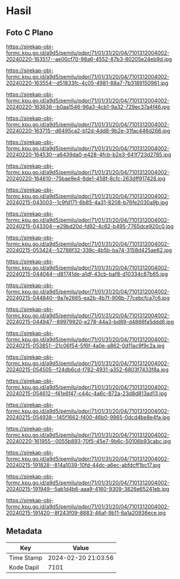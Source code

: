 # Hasil

## Foto C Plano

https://sirekap-obj-formc.kpu.go.id/a9d5/pemilu/pdpr/71/01/31/20/04/7101312004002-20240220-163517--ae00cf70-98a6-4552-87b3-80205e24eb9d.jpg

https://sirekap-obj-formc.kpu.go.id/a9d5/pemilu/pdpr/71/01/31/20/04/7101312004002-20240220-163554--d51833fc-4c05-4981-88a7-7b3189150961.jpg

https://sirekap-obj-formc.kpu.go.id/a9d5/pemilu/pdpr/71/01/31/20/04/7101312004002-20240220-163636--b0aa1546-96a3-4cb1-9a32-729ec37a4f46.jpg

https://sirekap-obj-formc.kpu.go.id/a9d5/pemilu/pdpr/71/01/31/20/04/7101312004002-20240220-163715--d6495ca2-b12d-4dd8-9b2e-31fac446d266.jpg

https://sirekap-obj-formc.kpu.go.id/a9d5/pemilu/pdpr/71/01/31/20/04/7101312004002-20240220-164530--a6439da0-e428-4fcb-b2e3-641f723d2785.jpg

https://sirekap-obj-formc.kpu.go.id/a9d5/pemilu/pdpr/71/01/31/20/04/7101312004002-20240220-164610--75bae9e4-6de1-458f-8cfc-263dff917428.jpg

https://sirekap-obj-formc.kpu.go.id/a9d5/pemilu/pdpr/71/01/31/20/04/7101312004002-20240215-043003--1c9fd171-6b85-4a31-8208-b76fe2030a9b.jpg

https://sirekap-obj-formc.kpu.go.id/a9d5/pemilu/pdpr/71/01/31/20/04/7101312004002-20240215-043304--e29bd20d-fd92-4c62-b495-7765dce920c0.jpg

https://sirekap-obj-formc.kpu.go.id/a9d5/pemilu/pdpr/71/01/31/20/04/7101312004002-20240215-053424--52788f32-338c-4b5b-ba74-3158d425ae62.jpg

https://sirekap-obj-formc.kpu.go.id/a9d5/pemilu/pdpr/71/01/31/20/04/7101312004002-20240215-044044--d81741de-a1df-43cb-baf8-d10334c87b65.jpg

https://sirekap-obj-formc.kpu.go.id/a9d5/pemilu/pdpr/71/01/31/20/04/7101312004002-20240215-044840--9a7e2665-ea2b-4b7f-906b-77cebcfca7c6.jpg

https://sirekap-obj-formc.kpu.go.id/a9d5/pemilu/pdpr/71/01/31/20/04/7101312004002-20240215-044947--89979920-e278-44a3-bd89-d4866fa5ddd6.jpg

https://sirekap-obj-formc.kpu.go.id/a9d5/pemilu/pdpr/71/01/31/20/04/7101312004002-20240215-053851--21c06f54-5f6f-4a0e-a862-0d11ac9f9c2a.jpg

https://sirekap-obj-formc.kpu.go.id/a9d5/pemilu/pdpr/71/01/31/20/04/7101312004002-20240215-054505--f24db6cd-f782-4931-a352-6803f7433f8a.jpg

https://sirekap-obj-formc.kpu.go.id/a9d5/pemilu/pdpr/71/01/31/20/04/7101312004002-20240215-054612--f41e6f47-c44c-4a6c-872a-23d8d813ad13.jpg

https://sirekap-obj-formc.kpu.go.id/a9d5/pemilu/pdpr/71/01/31/20/04/7101312004002-20240215-054938--145f1662-f400-46b0-9965-0dcd4be8e4fa.jpg

https://sirekap-obj-formc.kpu.go.id/a9d5/pemilu/pdpr/71/01/31/20/04/7101312004002-20240220-161955--0055b893-70f5-45e7-9b6c-50106b93cabc.jpg

https://sirekap-obj-formc.kpu.go.id/a9d5/pemilu/pdpr/71/01/31/20/04/7101312004002-20240215-191828--814a1039-10fd-44dc-a6ec-abfdcff1bc17.jpg

https://sirekap-obj-formc.kpu.go.id/a9d5/pemilu/pdpr/71/01/31/20/04/7101312004002-20240215-191949--5ab1d4b6-aaa9-4160-9309-3826e65241eb.jpg

https://sirekap-obj-formc.kpu.go.id/a9d5/pemilu/pdpr/71/01/31/20/04/7101312004002-20240215-191420--8f243f09-8883-46af-9b11-6a1a20936ece.jpg


## Metadata

| Key        | Value               |
| ---------- | ------------------- |
| Time Stamp | 2024-02-20 21:03:56 |
| Kode Dapil | 7101                |



